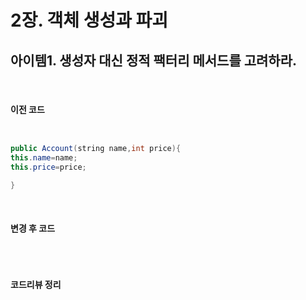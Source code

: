 # 2장. 객체 생성과 파괴

## 아이템1. 생성자 대신 정적 팩터리 메서드를 고려하라.
<br>

#### 이전 코드
```java


public Account(string name,int price){
this.name=name;
this.price=price;

}
```
<br>

#### 변경 후 코드
```java

```
<br>

#### 코드리뷰 정리
